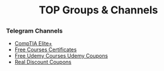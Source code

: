 <div align="center">

# TOP Groups & Channels
##
###
####
#####
  
</div>

### Telegram Channels
- [CompTIA Elite+](https://t.me/+0yNoXfn3KK0xOWU0)
- [Free Courses Certificates](https://t.me/freecourseswithcertificates)
- [Free Udemy Courses Udemy Coupons](https://t.me/tutorialbar_udemy_coupons)
- [Real Discount Coupons](https://t.me/real_discount)


